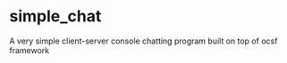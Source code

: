 simple_chat
===========

A very simple client-server console chatting program built on top of ocsf framework
